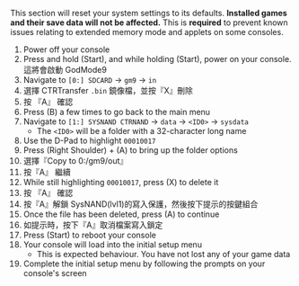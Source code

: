This section will reset your system settings to its defaults. **Installed games and their save data will not be affected.** This is **required** to prevent known issues relating to extended memory mode and applets on some consoles.

1. Power off your console
2. Press and hold (Start), and while holding (Start), power on your console. 這將會啟動 GodMode9
3. Navigate to `[0:] SDCARD` -> `gm9` -> `in`
4. 選擇 CTRTransfer `.bin` 鏡像檔，並按『X』刪除
5. 按 『A』 確認
6. Press (B) a few times to go back to the main menu
7. Navigate to `[1:] SYSNAND CTRNAND` -> `data` -> `<ID0>` -> `sysdata`
    - The `<ID0>` will be a folder with a 32-character long name
8. Use the D-Pad to highlight `00010017`
9. Press (Right Shoulder) + (A) to bring up the folder options
10. 選擇『Copy to 0:/gm9/out』
11. 按『A』 繼續
12. While still highlighting `00010017`, press (X) to delete it
13. 按 『A』 確認
14. 按『A』解鎖 SysNAND(lvl1)的寫入保護，然後按下提示的按鍵組合
15. Once the file has been deleted, press (A) to continue
16. 如提示時，按下『A』取消檔案寫入鎖定
17. Press (Start) to reboot your console
18. Your console will load into the initial setup menu
    - This is expected behaviour. You have not lost any of your game data
19. Complete the initial setup menu by following the prompts on your console's screen
